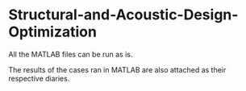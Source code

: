 # Structural-and-Acoustic-Design-Optimization

All the MATLAB files can be run as is.

The results of the cases ran in MATLAB are also attached as their respective diaries.
